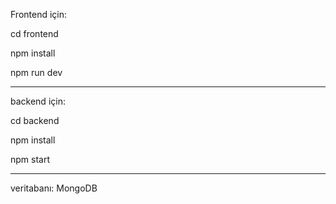 Frontend için:

cd frontend

npm install

npm run dev

---

backend için:

cd backend

npm install

npm start

---

veritabanı:
MongoDB
